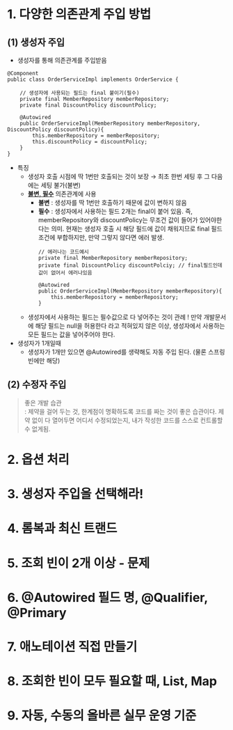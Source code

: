 # 1. 다양한 의존관계 주입 방법
## (1) 생성자 주입
- 생성자를 통해 의존관계를 주입받음
```
@Component
public class OrderServiceImpl implements OrderService {

    // 생성자에 사용되는 필드는 final 붙이기(필수)
    private final MemberRepository memberRepository;
    private final DiscountPolicy discountPolicy;

    @Autowired
    public OrderServiceImpl(MemberRepository memberRepository, DiscountPolicy discountPolicy){
        this.memberRepository = memberRepository;
        this.discountPolicy = discountPolicy;
    }
}
```
- 특징
    - 생성자 호출 시점에 딱 1번만 호출되는 것이 보장 → 최초 한번 세팅 후 그 다음에는 세팅 불가(불변)
    - <U>**불변, 필수**</U> 의존관계에 사용
        - **불변** : 생성자를 딱 1번만 호출하기 때문에 값이 변하지 않음
        - **필수** : 생성자에서 사용하는 필드 2개는 final이 붙어 있음. 즉, memberRepository와 discountPolicy는 무조건 값이 들어가 있어야한다는 의미. 현재는 생성자 호출 시 해당 필드에 값이 채워지므로 final 필드 조건에 부합하지만, 만약 그렇지 않다면 에러 발생.
            ```
            // 에러나는 코드예시
            private final MemberRepository memberRepository;
            private final DiscountPolicy discountPolciy; // final필드인데 값이 없어서 에러나있음

            @Autowired
            public OrderServiceImpl(MemberRepository memberRepository){
                this.memberRepository = memberRepository;
            }
            ```
    - 생성자에서 사용하는 필드는 필수값으로 다 넣어주는 것이 관례 ! 만약 개발문서에 해당 필드는 null을 허용한다 라고 적혀있지 않은 이상, 생성자에서 사용하는 모든 필드는 값을 넣어주어야 한다.
- 생성자가 1개일때
    - 생성자가 1개만 있으면 @Autowired를 생략해도 자동 주입 된다. (물론 스프링 빈에만 해당)

## (2) 수정자 주입
> 좋은 개발 습관   
: 제약을 걸어 두는 것, 한계점이 명확하도록 코드를 짜는 것이 좋은 습관이다. 제약 없이 다 열어두면 어디서 수정되었는지, 내가 작성한 코드를 스스로 컨트롤할 수 없게됨.

# 2. 옵션 처리
# 3. 생성자 주입을 선택해라!
# 4. 롬복과 최신 트랜드
# 5. 조회 빈이 2개 이상 - 문제
# 6. @Autowired 필드 명, @Qualifier, @Primary
# 7. 애노테이션 직접 만들기
# 8. 조회한 빈이 모두 필요할 때, List, Map
# 9. 자동, 수동의 올바른 실무 운영 기준